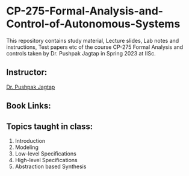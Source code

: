 # CP-275-Formal-Analysis-and-Control-of-Autonomous-Systems
This repository contains study material, Lecture slides, Lab notes and instructions, Test papers etc of the course CP-275 Formal Analysis and controls taken by Dr. Pushpak Jagtap in Spring 2023 at IISc.

## Instructor:
[Dr. Pushpak Jagtap](https://www.pushpakjagtap.com/) 

## Book Links:

## Topics taught in class:
1. Introduction
2. Modeling
3. Low-level Specifications
4. High-level Specifications
5. Abstraction based Synthesis

